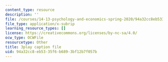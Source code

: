 ```yaml
---
content_type: resource
description: ''
file: /courses/14-13-psychology-and-economics-spring-2020/94a32cc8eb5335f6b6893bf12b7f057b_qk0mVzI1L78.srt
file_type: application/x-subrip
learning_resource_types: []
license: https://creativecommons.org/licenses/by-nc-sa/4.0/
ocw_type: OCWFile
resourcetype: Other
title: 3play caption file
uid: 94a32cc8-eb53-35f6-b689-3bf12b7f057b
---
```

